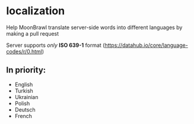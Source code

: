 # localization
Help MoonBrawl translate server-side words into different languages by making a pull request

Server supports *only* **ISO 639-1** format (https://datahub.io/core/language-codes/r/0.html)

In priority:
------
* English
* Turkish
* Ukrainian
* Polish
* Deutsch
* French
